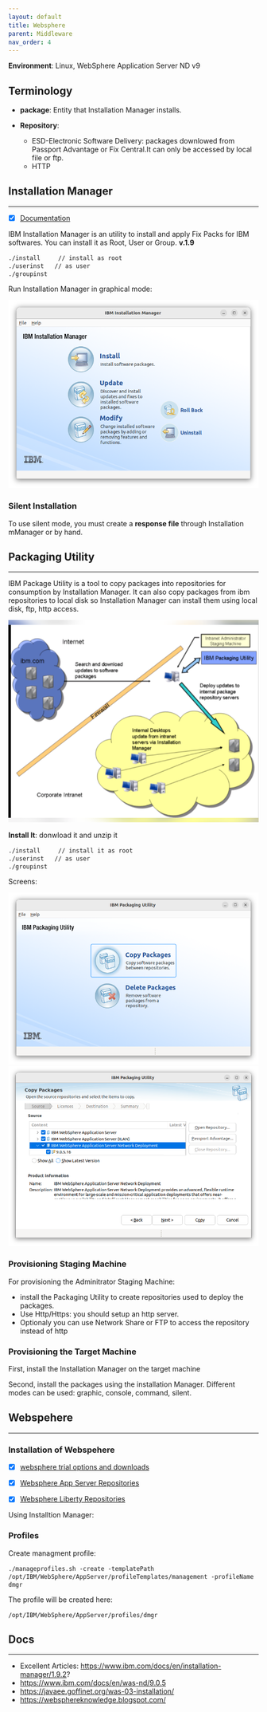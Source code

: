 ```yaml
---
layout: default
title: Websphere
parent: Middleware
nav_order: 4
---
```


**Environment**: Linux,  WebSphere Application Server ND v9

## Terminology
- **package**: Entity that Installation Manager installs.

- **Repository**:  
  - ESD-Electronic Software Delivery: packages downlowed from Passport Advantage or Fix Central.It can only be accessed by local file or ftp.
  - HTTP 


## Installation Manager
------------------------

- [x] [Documentation](https://www.ibm.com/docs/en/installation-manager/1.9.2)

IBM Installation Manager is an utility to install and apply Fix Packs for IBM softwares. You can install it as Root, User or Group.  **v.1.9** 

	./install     // install as root	
	./userinst   // as user
	./groupinst

Run Installation Manager in graphical mode:

  ![alt](/docs/images/ibm-installation-manager.png)

### Silent Installation
To use silent mode, you must create a **response file** through Installation mManager or  by hand.

## Packaging Utility
------------------------
IBM Package Utility is a tool to copy packages into repositories for consumption by Installation Manager. It can also copy packages from ibm repositories to local disk so Installation Manager can install them using local disk, ftp, http access.

![alt](/docs/images/ibm-packaging-utility-1.png)

**Install It**: donwload it and unzip it

	./install     // install it as root	
	./userinst   // as user
	./groupinst

Screens:

![a](/docs/images/ibm-packaging-utility-main.png)
![b](/docs/images/ibm-packaging-utility-copy.png)

### Provisioning Staging Machine
For provisioning the Adminitrator Staging Machine: 
- install the Packaging Utility to create repositories used to deploy the packages. 
- Use Http/Https: you should setup an http server.
- Optionaly you can use Network Share or FTP to access the repository instead of http

### Provisioning the Target Machine
First, install the Installation Manager on the target machine

Second, install the packages using the installation Manager. Different modes can be used: graphic, console, command, silent.

## Webspehere
--------------------------------------

### Installation of Webspehere

- [x] [websphere trial options and downloads](https://www.ibm.com/blog/websphere-trial-options-and-downloads/)
- [x] [Websphere App Server Repositories](https://www.ibm.com/docs/en/was/9.0.5?topic=installation-online-product-repositories-websphere-application-server-offerings)
- [x] [Websphere Liberty Repositories](https://www.ibm.com/support/knowledgecenter/SSEQTP_liberty/com.ibm.websphere.wlp.nd.multiplatform.doc/ae/cwlp_ins_repositories.html)


Using Installtion Manager:

### Profiles
Create managment profile:

	./manageprofiles.sh -create -templatePath /opt/IBM/WebSphere/AppServer/profileTemplates/management -profileName dmgr

The profile will be created here:

	/opt/IBM/WebSphere/AppServer/profiles/dmgr



## Docs
--------------------------------------

- Excellent Articles:  https://www.ibm.com/docs/en/installation-manager/1.9.2?
- https://www.ibm.com/docs/en/was-nd/9.0.5
- https://javaee.goffinet.org/was-03-installation/
- https://websphereknowledge.blogspot.com/
